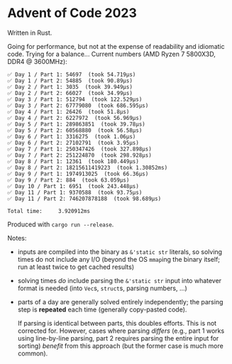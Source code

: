 # Advent of Code 2023

Written in Rust.

Going for performance, but not at the expense of readability and idiomatic code.
Trying for a balance... Current numbers (AMD Ryzen 7 5800X3D, DDR4 @ 3600MHz):

```text
✅ Day 1 / Part 1: 54697  (took 54.719µs)
✅ Day 1 / Part 2: 54885  (took 90.89µs)
✅ Day 2 / Part 1: 3035  (took 39.949µs)
✅ Day 2 / Part 2: 66027  (took 34.99µs)
✅ Day 3 / Part 1: 512794  (took 122.529µs)
✅ Day 3 / Part 2: 67779080  (took 686.595µs)
✅ Day 4 / Part 1: 26426  (took 51.8µs)
✅ Day 4 / Part 2: 6227972  (took 56.969µs)
✅ Day 5 / Part 1: 289863851  (took 39.78µs)
✅ Day 5 / Part 2: 60568880  (took 56.58µs)
✅ Day 6 / Part 1: 3316275  (took 1.06µs)
✅ Day 6 / Part 2: 27102791  (took 3.95µs)
✅ Day 7 / Part 1: 250347426  (took 327.898µs)
✅ Day 7 / Part 2: 251224870  (took 298.928µs)
✅ Day 8 / Part 1: 12361  (took 180.449µs)
✅ Day 8 / Part 2: 18215611419223  (took 1.30852ms)
✅ Day 9 / Part 1: 1974913025  (took 66.36µs)
✅ Day 9 / Part 2: 884  (took 63.059µs)
✅ Day 10 / Part 1: 6951  (took 243.448µs)
✅ Day 11 / Part 1: 9370588  (took 93.75µs)
✅ Day 11 / Part 2: 746207878188  (took 98.689µs)

Total time:     3.920912ms
```

Produced with `cargo run --release`.

Notes:

- inputs are compiled into the binary as `&'static str` literals, so solving times do
  not include any I/O (beyond the OS `mmap`ing the binary itself; run at least twice to
  get cached results)
- solving times *do* include parsing the `&'static str` input into whatever format is
  needed (into `Vec`s, `struct`s, parsing numbers, ...)
- parts of a day are generally solved entirely independently; the parsing step is
  **repeated** each time (generally copy-pasted code).

  If parsing is identical between parts, this doubles efforts. This is not corrected
  for. However, cases where parsing *differs* (e.g., part 1 works using line-by-line
  parsing, part 2 requires parsing the entire input for sorting) *benefit* from this
  approach (but the former case is much more common).
